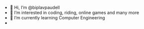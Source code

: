 - 👋 Hi, I’m @biplavpaudell
- 👀 I’m interested in coding, riding, online games and many more
- 🌱 I’m currently learning Computer Engineering
-

<!---
biplavpaudell/biplavpaudell is a ✨ special ✨ repository because its `README.md` (this file) appears on your GitHub profile.
You can click the Preview link to take a look at your changes.
--->
